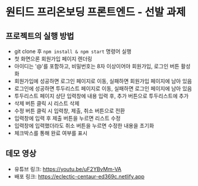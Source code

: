 # 원티드 프리온보딩 프론트엔드 - 선발 과제

## 프로젝트의 실행 방법

- git clone 후 `npm install & npm start` 명령어 실행
- 첫 화면으론 회원가입 페이지 렌더링
- 아이디는 '@'를 포함하고, 비밀번호는 8자 이상이어야 회원가입, 로그인 버튼 활성화
- 회원가입에 성공하면 로그인 페이지로 이동, 실패하면 회원가입 페이지에 남아 있음
- 로그인에 성공하면 투두리스트 페이지로 이동, 실패하면 로그인 페이지에 남아 있음
- 투두리스트 페이지 상단 입력창에 내용 입력 후, 추가 버튼으로 투두리스트에 추가
- 삭제 버튼 클릭 시 리스트 삭제
- 수정 버튼 클릭 시 입력창, 제출, 취소 버튼으로 전환
- 입력창에 입력 후 제출 버튼을 누르면 리스트 수정
- 입력창에 입력했더라도 취소 버튼을 누르면 수정한 내용을 초기화
- 체크박스를 통해 완료 여부를 표시

## 데모 영상

- 유튜브 링크: https://youtu.be/uF2YBvMm-VA
- 배포 링크: https://eclectic-centaur-ed369c.netlify.app
